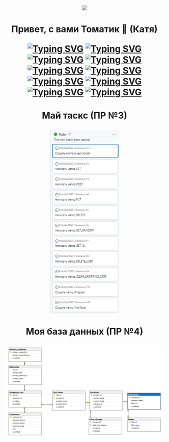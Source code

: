 <div id="header" align="center">
  <img src="https://media.giphy.com/media/M9gbBd9nbDrOTu1Mqx/giphy.gif" width="100"/>
</div>
<h1 align="center"> Привет, с вами Томатик 🍅 (Катя)</p>

[![Typing SVG](https://readme-typing-svg.herokuapp.com?color=%6666FCF0&lines=Практическая+№1)](https://github.com/6SadTomato6/Praktika20IS3-3Smirnova/tree/main/SmirnovaPR1)
[![Typing SVG](https://readme-typing-svg.herokuapp.com?color=%6666FCF0&lines=Скриншоты+по+ПР+№1)](https://github.com/6SadTomato6/Praktika20IS3-3Smirnova/tree/main/%D0%A1%D0%BA%D1%80%D0%B8%D0%BD%D1%88%D0%BE%D1%82%D1%8B%D0%9F%D0%BE%D0%9F%D0%A01) 
[![Typing SVG](https://readme-typing-svg.herokuapp.com?color=%6666FCF0&lines=Практическая+№2)](https://github.com/6SadTomato6/Praktika20IS3-3Smirnova/tree/main/SmirnovaPR2) 
[![Typing SVG](https://readme-typing-svg.herokuapp.com?color=%6666FCF0&lines=Скриншоты+по+ПР+№2)](https://github.com/6SadTomato6/Praktika20IS3-3Smirnova/tree/main/%D0%A1%D0%BA%D1%80%D0%B8%D0%BD%D1%88%D0%BE%D1%82%D1%8B%D0%9F%D0%BE%D0%9F%D0%A02) 
[![Typing SVG](https://readme-typing-svg.herokuapp.com?color=%6666FCF0&lines=Практическая+№5)](https://github.com/6SadTomato6/Praktika20IS3-3Smirnova/tree/main/SmirnovaPR5)
[![Typing SVG](https://readme-typing-svg.herokuapp.com?color=%6666FCF0&lines=Скриншоты+по+ПР+№5)](https://github.com/6SadTomato6/Praktika20IS3-3Smirnova/tree/main/%D0%A1%D0%BA%D1%80%D0%B8%D0%BD%D1%88%D0%BE%D1%82%D1%8B%D0%9F%D0%BE%D0%9F%D0%A05)
[![Typing SVG](https://readme-typing-svg.herokuapp.com?color=%6666FCF0&lines=Практическая+№6)](https://github.com/6SadTomato6/Praktika20IS3-3Smirnova/tree/main/SmirnovaPR6)
[![Typing SVG](https://readme-typing-svg.herokuapp.com?color=%6666FCF0&lines=Скриншоты+по+ПР+№6)](https://github.com/6SadTomato6/Praktika20IS3-3Smirnova/tree/main/%D0%A1%D0%BA%D1%80%D0%B8%D0%BD%D1%88%D0%BE%D1%82%D1%8B%D0%9F%D0%BE%D0%9F%D0%A06)
[![Typing SVG](https://readme-typing-svg.herokuapp.com?color=%6666FCF0&lines=Практическая+№7)](https://github.com/6SadTomato6/Praktika20IS3-3Smirnova/tree/main/SmirnovaPR7)
[![Typing SVG](https://readme-typing-svg.herokuapp.com?color=%6666FCF0&lines=Скриншоты+по+ПР+№7)](https://github.com/6SadTomato6/Praktika20IS3-3Smirnova/tree/main/%D0%A1%D0%BA%D1%80%D0%B8%D0%BD%D1%88%D0%BE%D1%82%D1%8B%D0%9F%D0%BE%D0%9F%D0%A07)

<h1 align="center">Май таскс (ПР №3)
</p><img src="https://github.com/6SadTomato6/Praktika20IS3-3Smirnova/blob/main/SmirnovaPR3/1.jpg" align="middle"></p>
<h1 align="center">Моя база данных (ПР №4)
</p><img src="https://github.com/6SadTomato6/Praktika20IS3-3Smirnova/blob/main/misc/database.jpg" align="middle"></p>




